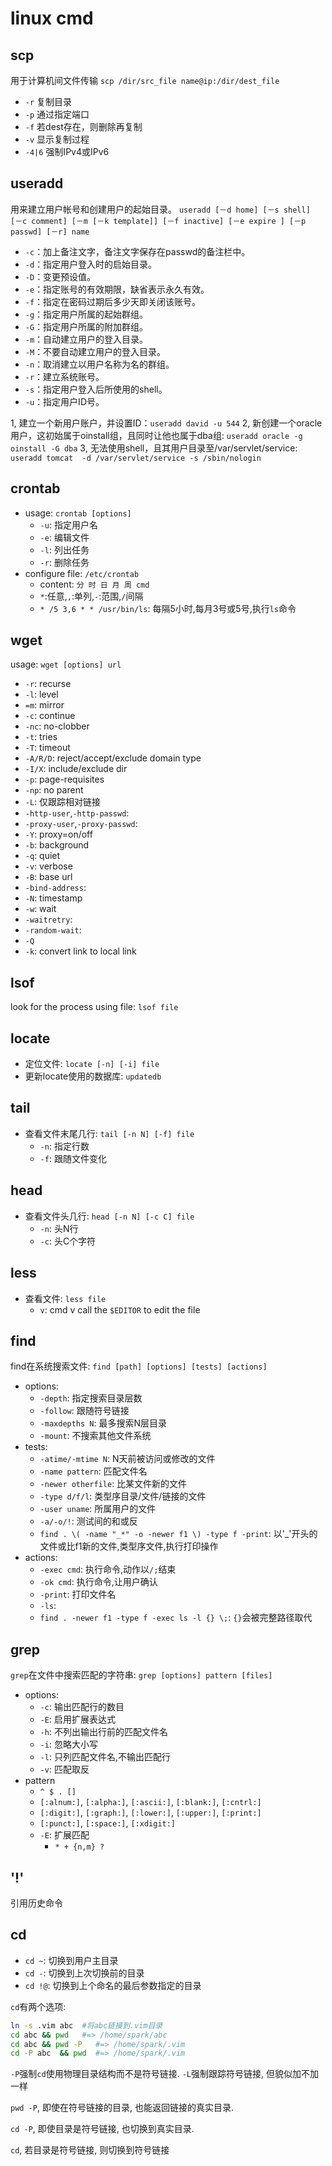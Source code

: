 # linux cmd

## scp

用于计算机间文件传输
`scp /dir/src_file name@ip:/dir/dest_file`
* `-r` 复制目录 
* `-p` 通过指定端口
* `-f` 若dest存在，则删除再复制
* `-v` 显示复制过程 
* `-4|6` 强制IPv4或IPv6

## useradd

用来建立用户帐号和创建用户的起始目录。
`useradd [－d home] [－s shell] [－c comment] [－m [－k template]] [－f inactive] [－e expire ] [－p passwd] [－r] name`
* `-c`：加上备注文字，备注文字保存在passwd的备注栏中。 
* `-d`：指定用户登入时的启始目录。
* `-D`：变更预设值。
* `-e`：指定账号的有效期限，缺省表示永久有效。
* `-f`：指定在密码过期后多少天即关闭该账号。
* `-g`：指定用户所属的起始群组。
* `-G`：指定用户所属的附加群组。
* `-m`：自动建立用户的登入目录。
* `-M`：不要自动建立用户的登入目录。
* `-n`：取消建立以用户名称为名的群组。
* `-r`：建立系统账号。
* `-s`：指定用户登入后所使用的shell。
* `-u`：指定用户ID号。

1, 建立一个新用户账户，并设置ID：`useradd david -u 544`
2, 新创建一个oracle用户，这初始属于oinstall组，且同时让他也属于dba组: `useradd oracle -g oinstall -G dba`
3, 无法使用shell，且其用户目录至/var/servlet/service: `useradd tomcat  -d /var/servlet/service -s /sbin/nologin`

## crontab

* usage: `crontab [options]`
  * `-u`: 指定用户名
  * `-e`: 编辑文件
  * `-l`: 列出任务
  * `-r`: 删除任务
* configure file: `/etc/crontab`
  * content: `分 时 日 月 周 cmd`
  * `*`:任意,`,`:单列,`-`:范围,`/`间隔
  * `* /5 3,6 * * /usr/bin/ls`: 每隔5小时,每月3号或5号,执行`ls`命令

## wget

usage: `wget [options] url`
  * `-r`: recurse
  * `-l`: level
  * `=m`: mirror
  * `-c`: continue
  * `-nc`: no-clobber
  * `-t`: tries
  * `-T`: timeout
  * `-A/R/D`: reject/accept/exclude domain type
  * `-I/X`: include/exclude dir
  * `-p`: page-requisites
  * `-np`: no parent
  * `-L`: 仅跟踪相对链接
  * `-http-user`,`-http-passwd`:
  * `-proxy-user`,`-proxy-passwd`:
  * `-Y`: proxy=on/off
  * `-b`: background
  * `-q`: quiet
  * `-v`: verbose
  * `-B`: base url
  * `-bind-address`:
  * `-N`: timestamp
  * `-w`: wait
  * `-waitretry`:
  * `-random-wait`:
  * `-Q`
  * `-k`: convert link to local link

## lsof

look for the process using file: `lsof file`

## locate

* 定位文件: `locate [-n] [-i] file`
* 更新locate使用的数据库: `updatedb`

## tail

* 查看文件末尾几行: `tail [-n N] [-f] file`
  * `-n`: 指定行数
  * `-f`: 跟随文件变化

## head

* 查看文件头几行: `head [-n N] [-c C] file`
  * `-n`: 头N行
  * `-c`: 头C个字符

## less

* 查看文件: `less file`
  * `v`: cmd v call the `$EDITOR` to edit the file

## find

find在系统搜索文件: `find [path] [options] [tests] [actions]`

* options:
  * `-depth`: 指定搜索目录层数
  * `-follow`: 跟随符号链接
  * `-maxdepths N`: 最多搜索N层目录
  * `-mount`: 不搜索其他文件系统
* tests:
  * `-atime/-mtime N`: N天前被访问或修改的文件
  * `-name pattern`: 匹配文件名
  * `-newer otherfile`: 比某文件新的文件
  * `-type d/f/l`: 类型序目录/文件/链接的文件
  * `-user uname`: 所属用户的文件
  * `-a/-o/!`: 测试间的和或反
  * `find . \( -name "_*" -o -newer f1 \) -type f -print`: 以'_'开头的文件或比f1新的文件,类型序文件,执行打印操作
* actions:
  * `-exec cmd`: 执行命令,动作以`/;`结束
  * `-ok cmd`: 执行命令,让用户确认
  * `-print`: 打印文件名
  * `-ls`:
  * `find . -newer f1 -type f -exec ls -l {} \;`: `{}`会被完整路径取代

## grep

`grep`在文件中搜索匹配的字符串: `grep [options] pattern [files]`

* options:
  * `-c`: 输出匹配行的数目
  * `-E`: 启用扩展表达式
  * `-h`: 不列出输出行前的匹配文件名
  * `-i`: 忽略大小写
  * `-l`: 只列匹配文件名,不输出匹配行
  * `-v`: 匹配取反
* pattern
  * `^ $ . []`
  * `[:alnum:]`, `[:alpha:]`, `[:ascii:]`, `[:blank:]`, `[:cntrl:]`
  * `[:digit:]`, `[:graph:]`, `[:lower:]`, `[:upper:]`, `[:print:]`
  * `[:punct:]`, `[:space:]`, `[:xdigit:]`
  * `-E`: 扩展匹配
    * `* + {n,m} ?`

## '!'

引用历史命令

## cd

* `cd ~`: 切换到用户主目录
* `cd -`: 切换到上次切换前的目录
* `cd !@`: 切换到上个命名的最后参数指定的目录

`cd`有两个选项:
```sh
ln -s .vim abc  #将abc链接到.vim目录
cd abc && pwd   #=> /home/spark/abc
cd abc && pwd -P   #=> /home/spark/.vim
cd -P abc  && pwd  #=> /home/spark/.vim
```

`-P`强制`cd`使用物理目录结构而不是符号链接.
`-L`强制跟踪符号链接, 但貌似加不加一样

`pwd -P`, 即使在符号链接的目录, 也能返回链接的真实目录.

`cd -P`, 即使目录是符号链接, 也切换到真实目录.

`cd`, 若目录是符号链接, 则切换到符号链接

